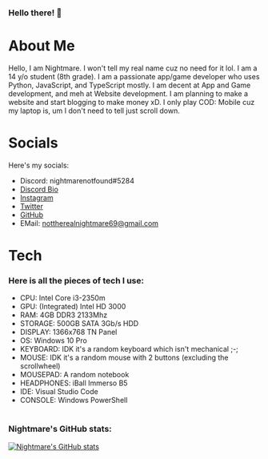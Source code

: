 ### Hello there! 👋

# About Me

Hello, I am Nightmare. I won't tell my real name cuz no need for it lol. I am a 14 y/o student (8th grade). I am a passionate app/game developer who uses Python, JavaScript, and TypeScript mostly. I am decent at App and Game development, and meh at Website development. I am planning to make a website and start blogging to make money xD. I only play COD: Mobile cuz my laptop is, um I don't need to tell just scroll down.

# Socials

Here's my socials:

- Discord: nightmarenotfound#5284
- [Discord Bio](https://discord.bio/Nightmare69)
- [Instagram](https://instagram.com/meiznightmare)
- [Twitter](https://twitter.com/dafakeNightmare)
- [GitHub](https://github.com/FaKeNiGhTmArE69)
- EMail: nottherealnightmare69@gmail.com

# Tech

### Here is all the pieces of tech I use:
- CPU: Intel Core i3-2350m
- GPU: (Integrated) Intel HD 3000
- RAM: 4GB DDR3 2133Mhz
- STORAGE: 500GB SATA 3Gb/s HDD
- DISPLAY: 1366x768 TN Panel
- OS: Windows 10 Pro
- KEYBOARD: IDK it's a random keyboard which isn't mechanical ;-;
- MOUSE: IDK it's a random mouse with 2 buttons (excluding the scrollwheel)
- MOUSEPAD: A random notebook
- HEADPHONES: iBall Immerso B5
- IDE: Visual Studio Code
- CONSOLE: Windows PowerShell

# 

### Nightmare's GitHub stats:

[![Nightmare's GitHub stats](https://github-readme-stats.vercel.app/api?username=nightmxre69)](https://github.com/anuraghazra/github-readme-stats)
